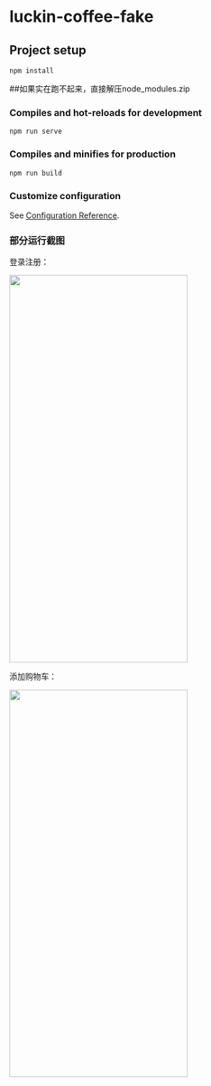 # luckin-coffee-fake

## Project setup
```
npm install
```
##如果实在跑不起来，直接解压node_modules.zip

### Compiles and hot-reloads for development
```
npm run serve
```

### Compiles and minifies for production
```
npm run build
```

### Customize configuration
See [Configuration Reference](https://cli.vuejs.org/config/).

### 部分运行截图


登录注册：

<img src="https://github.com/BirdGurhl/luckin-coffee-fake/blob/master/screen%20shots/%E7%99%BB%E5%BD%95%E6%B3%A8%E5%86%8C.gif" width="316" height="685"/>

添加购物车：

<img src="https://github.com/BirdGurhl/luckin-coffee-fake/blob/master/screen%20shots/%E6%B7%BB%E5%8A%A0%E8%B4%AD%E7%89%A9%E8%BD%A6.gif" width="316" height="685"/>
